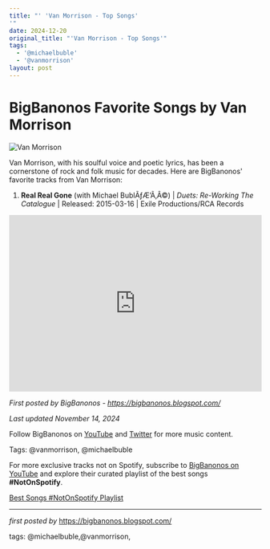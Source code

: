 ```yaml
---
title: "' 'Van Morrison - Top Songs'
'"
date: 2024-12-20
original_title: "'Van Morrison - Top Songs'"
tags:
  - '@michaelbuble'
  - '@vanmorrison'
layout: post
---
```

<h1>BigBanonos Favorite Songs by Van Morrison</h1>
<img src="https://upload.wikimedia.org/wikipedia/commons/thumb/5/5e/Van_Morrison_%281972%29.png/220px-Van_Morrison_%281972%29.png" alt="Van Morrison"> <p>Van Morrison, with his soulful voice and poetic lyrics, has been a cornerstone of rock and folk music for decades. Here are BigBanonos' favorite tracks from Van Morrison:</p> <ol> <li><strong>Real Real Gone</strong> (with Michael BublÃƒÆ’Ã‚Â©) | <em>Duets: Re-Working The Catalogue</em> | Released: 2015-03-16 | Exile Productions/RCA Records</li>
</ol> <div> <iframe src="https://open.spotify.com/embed/playlist/7AlnTOWzkyMbLDmyeOzbTi?utm_source=generator" width="100%" height="352" frameborder="0" allowfullscreen="" allow="autoplay; clipboard-write; encrypted-media; fullscreen; picture-in-picture" loading="lazy"></iframe>
</div> <p><em>First posted by BigBanonos - <a href="https://bigbanonos.blogspot.com/">https://bigbanonos.blogspot.com/</a></em></p>
<p><em>Last updated November 14, 2024</em></p>
<p>Follow BigBanonos on <a href="https://www.youtube.com/@BigBanonos">YouTube</a> and <a href="https://x.com/bigbanonos">Twitter</a> for more music content.</p>
<p>Tags: @vanmorrison, @michaelbuble</p>


<!--Subscribe and Playlist Links-->
<div>
    <p>For more exclusive tracks not on Spotify, subscribe to <a href="https://www.youtube.com/@BigBanonos" target="_blank">BigBanonos on YouTube</a> and explore their curated playlist of the best songs <strong>#NotOnSpotify</strong>.</p>
    <p><a href="https://www.youtube.com/playlist?list=PLtuNtuTatqI0kFahUCbtbfenC_ET5O_tr" target="_blank">Best Songs #NotOnSpotify Playlist<br /></a></p></div>

<hr />

<p><em>first posted by</em> <a href="https://bigbanonos.blogspot.com/" rel="noopener" target="_new">https://bigbanonos.blogspot.com/</a></p>

<p>tags: @michaelbuble,@vanmorrison,</p>
